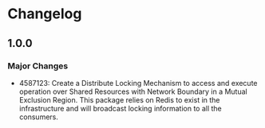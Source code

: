 # Changelog

## 1.0.0

### Major Changes

- 4587123: Create a Distribute Locking Mechanism to access and execute operation over Shared Resources with Network Boundary in a Mutual Exclusion Region. This package relies on Redis to exist in the infrastructure and will broadcast locking information to all the consumers.

